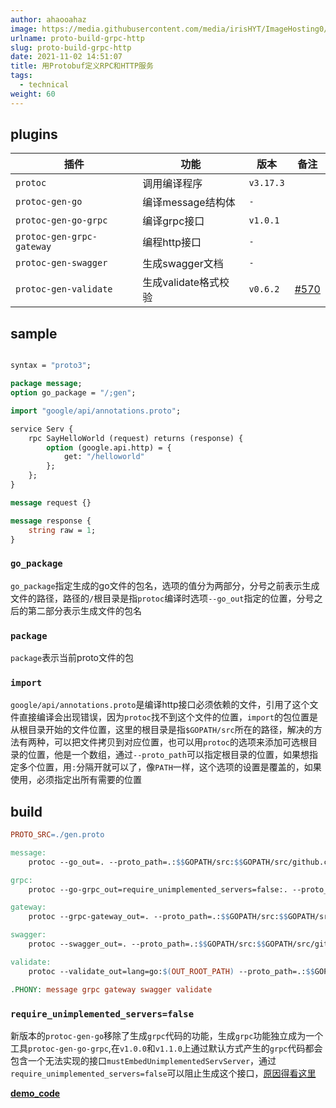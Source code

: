 ```yaml
---
author: ahaooahaz
image: https://media.githubusercontent.com/media/irisHYT/ImageHosting0/main/images/mmexport1602608119485.webp
urlname: proto-build-grpc-http
slug: proto-build-grpc-http
date: 2021-11-02 14:51:07
title: 用Protobuf定义RPC和HTTP服务
tags:
  - technical
weight: 60
---
```


<!--more-->

## plugins

| 插件                      | 功能                 | 版本      | 备注                                                                 |
| ------------------------- | -------------------- | --------- | -------------------------------------------------------------------- |
| `protoc`                  | 调用编译程序         | `v3.17.3` |                                                                      |
| `protoc-gen-go`           | 编译message结构体    | `-`       |                                                                      |
| `protoc-gen-go-grpc`      | 编译grpc接口         | `v1.0.1`  |                                                                      |
| `protoc-gen-grpc-gateway` | 编程http接口         | `-`       |                                                                      |
| `protoc-gen-swagger`      | 生成swagger文档      | `-`       |                                                                      |
| `protoc-gen-validate`     | 生成validate格式校验 | `v0.6.2`  | [#570](https://github.com/envoyproxy/protoc-gen-validate/issues/570) |

## sample

```proto

syntax = "proto3";

package message;
option go_package = "/;gen";

import "google/api/annotations.proto";

service Serv {
    rpc SayHelloWorld (request) returns (response) {
        option (google.api.http) = {
            get: "/helloworld"
        };
    };
}

message request {}

message response {
    string raw = 1;
}

```

### `go_package`

`go_package`指定生成的go文件的包名，选项的值分为两部分，分号之前表示生成文件的路径，路径的`/`根目录是指`protoc`编译时选项`--go_out`指定的位置，分号之后的第二部分表示生成文件的包名

### `package`

`package`表示当前proto文件的包

### `import`

`google/api/annotations.proto`是编译http接口必须依赖的文件，引用了这个文件直接编译会出现错误，因为`protoc`找不到这个文件的位置，`import`的包位置是从根目录开始的文件位置，这里的根目录是指`$GOPATH/src`所在的路径，解决的方法有两种，可以把文件拷贝到对应位置，也可以用`protoc`的选项来添加可选根目录的位置，他是一个数组，通过`--proto_path`可以指定根目录的位置，如果想指定多个位置，用`:`分隔开就可以了，像`PATH`一样，这个选项的设置是覆盖的，如果使用，必须指定出所有需要的位置

## build

```Makefile
PROTO_SRC=./gen.proto

message:
	protoc --go_out=. --proto_path=.:$$GOPATH/src:$$GOPATH/src/github.com/googleapis/googleapis $(PROTO_SRC)

grpc:
	protoc --go-grpc_out=require_unimplemented_servers=false:. --proto_path=.:$$GOPATH/src:$$GOPATH/src/github.com/googleapis/googleapis $(PROTO_SRC)

gateway:
	protoc --grpc-gateway_out=. --proto_path=.:$$GOPATH/src:$$GOPATH/src/github.com/googleapis/googleapis $(PROTO_SRC)

swagger:
	protoc --swagger_out=. --proto_path=.:$$GOPATH/src:$$GOPATH/src/github.com/googleapis/googleapis $(PROTO_SRC)

validate:
	protoc --validate_out=lang=go:$(OUT_ROOT_PATH) --proto_path=.:$$GOPATH/src:$$GOPATH/src/github.com/googleapis/googleapis $(PROTO_SRC)

.PHONY: message grpc gateway swagger validate
```

### `require_unimplemented_servers=false`

新版本的`protoc-gen-go`移除了生成`grpc`代码的功能，生成`grpc`功能独立成为一个工具`protoc-gen-go-grpc`,在`v1.0.0`和`v1.1.0`上通过默认方式产生的`grpc`代码都会包含一个无法实现的接口`mustEmbedUnimplementedServServer`，通过`require_unimplemented_servers=false`可以阻止生成这个接口，[原因得看这里](https://pkg.go.dev/google.golang.org/grpc/cmd/protoc-gen-go-grpc#section-readme)

**[demo_code](https://github.com/AHAOAHA/Demo/tree/master/golang/proto)**
